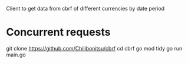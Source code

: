 Client to get data from cbrf of different currencies by date period 

# Concurrent requests

git clone https://github.com/Chilibonitsu/cbrf
cd cbrf
go mod tidy
go run main.go
